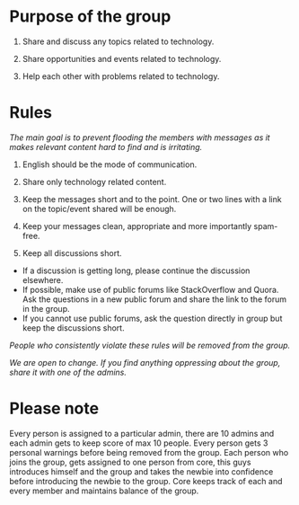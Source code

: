 # Purpose of the group

1. Share and discuss any topics related to technology.

2. Share opportunities and events related to technology. 

3. Help each other with problems related to technology.

# Rules

_The main goal is to prevent flooding the members with messages as it makes relevant content hard to find and is irritating._

1. English should be the mode of communication.

2. Share only technology related content.

3. Keep the messages short and to the point.
One or two lines with a link on the topic/event shared will be enough.

4. Keep your messages clean, appropriate and more importantly spam-free.

5. Keep all discussions short.
* If a discussion is getting long, please continue the discussion elsewhere.
* If possible, make use of public forums like StackOverflow and Quora. Ask the questions in a new public forum and share the link to the forum in the group.
* If you cannot use public forums, ask the question directly in group but keep the discussions short.

_People who consistently violate these rules will be removed from the group._

_We are open to change. If you find anything oppressing about the group, share it with one of the admins._

# Please note

Every person is assigned to a particular admin, there are 10 admins and each admin gets to keep score of max 10 people.
Every person gets 3 personal warnings before being removed from the group.
Each person who joins the group, gets assigned to one person from core, this guys introduces himself and the group and takes the newbie into confidence before introducing the newbie to the group.
Core keeps track of each and every member and maintains balance of the group.
